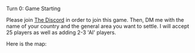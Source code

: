 Turn 0: Game Starting

Please join [The Discord](https://discord.gg/q8DEdhR) in order to join this game. Then, DM me with the name of your country and the general area you want to settle. I will accept 25 players as well as adding 2-3 'AI' players.

Here is the map:
